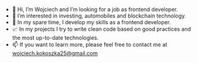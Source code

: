 - 👋 Hi, I’m Wojciech and I’m looking for a job as frontend developer.
- 👀 I’m interested in investing, automobiles and blockchain technology.
- 🌱 In my spare time, I develop my skills as a frontend developer.
- 📈 In my projects I try to write clean code based on good practices and the most up-to-date technologies.
- 📫 If you want to learn more, please feel free to contact me at wojciech.kokoszka25@gmail.com
